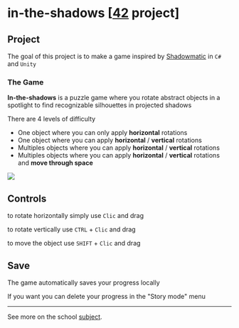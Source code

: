 # in-the-shadows [[42](https://www.42.fr/) project]

## Project
The goal of this project is to make a game inspired by [Shadowmatic](http://shadowmatic.com/) in `C#` and `Unity`

### The Game

**In-the-shadows** is a puzzle game where you rotate abstract objects in a spotlight to find recognizable silhouettes in projected shadows

There are 4 levels of difficulty
- One object where you can only apply **horizontal** rotations
- One object where you can apply **horizontal** / **vertical** rotations
- Multiples objects where you can apply **horizontal** / **vertical** rotations
- Multiples objects where you can apply **horizontal** / **vertical** rotations and **move through space**

![](../media/inTheShadowPreview.gif?raw=true)

## Controls

to rotate horizontally simply use `Clic` and drag

to rotate vertically use `CTRL` + `Clic` and drag

to move the object use `SHIFT` + `Clic` and drag

## Save

The game automatically saves your progress locally

If you want you can delete your progress in the "Story mode" menu

---

See more on the school [subject](https://github.com/zer0nim/in-the-shadows/blob/master/in_the_shadow.fr.pdf).